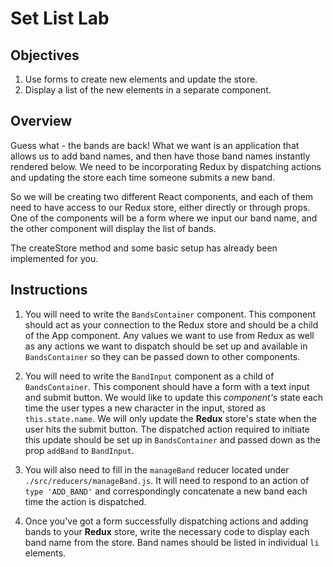 # Set List Lab

## Objectives

1. Use forms to create new elements and update the store.
2. Display a list of the new elements in a separate component.

## Overview

Guess what - the bands are back! What we want is an application that allows us
to add band names, and then have those band names instantly rendered below. We
need to be incorporating Redux by dispatching actions and updating the store
each time someone submits a new band.

So we will be creating two different React components, and each of them need to
have access to our Redux store, either directly or through props. One of the
components will be a form where we input our band name, and the other component
will display the list of bands.

The createStore method and some basic setup has already been implemented for you.

## Instructions

1. You will need to write the `BandsContainer` component. This component should
   act as your connection to the Redux store and should be a child of the App
   component. Any values we want to use from Redux as well as any actions we
   want to dispatch should be set up and available in `BandsContainer` so they
   can be passed down to other components.

2. You will need to write the `BandInput` component as a child of
   `BandsContainer`. This component should have a form with a text input and
   submit button. We would like to update this *component's* state each time the
   user types a new character in the input, stored as `this.state.name`. We will
   only update the __Redux__ store's state when the user hits the submit button.
   The dispatched action required to initiate this update should be set up in
   `BandsContainer` and passed down as the prop `addBand` to `BandInput`.

3. You will also need to fill in the `manageBand` reducer located under
   `./src/reducers/manageBand.js`. It will need to respond to an action of `type
   'ADD_BAND'` and correspondingly concatenate a new band each time the action
   is dispatched.

4. Once you've got a form successfully dispatching actions and adding bands to
   your __Redux__ store, write the necessary code to display each band name from
   the store. Band names should be listed in individual `li` elements.